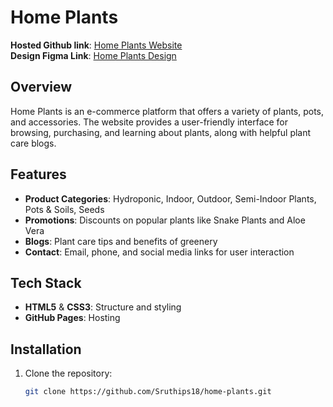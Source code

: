 # Home Plants

**Hosted Github link**: [Home Plants Website](https://sruthips18.github.io/home-plants/)  
**Design Figma Link**: [Home Plants Design](https://www.figma.com/design/TLPons1jUhRWBjinJDmfMs/Home-Plants?node-id=0-1&t=7PAq8uiP0WDgNiWb-1)

## Overview

Home Plants is an e-commerce platform that offers a variety of plants, pots, and accessories. The website provides a user-friendly interface for browsing, purchasing, and learning about plants, along with helpful plant care blogs.

## Features

- **Product Categories**: Hydroponic, Indoor, Outdoor, Semi-Indoor Plants, Pots & Soils, Seeds
- **Promotions**: Discounts on popular plants like Snake Plants and Aloe Vera
- **Blogs**: Plant care tips and benefits of greenery
- **Contact**: Email, phone, and social media links for user interaction

## Tech Stack

- **HTML5** & **CSS3**: Structure and styling
- **GitHub Pages**: Hosting

## Installation

1. Clone the repository:
   ```bash
   git clone https://github.com/Sruthips18/home-plants.git
